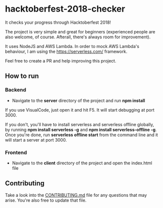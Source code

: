 # hacktoberfest-2018-checker

It checks your progress through Hacktoberfest 2018!

The project is very simple and great for beginners (experienced people are also welcome, of course. Afterall, there's always room for improvement).

It uses NodeJS and AWS Lambda. In order to mock AWS Lambda's behaviour, I am using the https://serverless.com/ framework.

Feel free to create a PR and help improving this project.

## How to run

### Backend

- Navigate to the **server** directory of the project and run **npm install**

If you use VisualCode, just open it and hit F5. It will start debugging at port 3000. 

If you don't, you'll have to install serverless and serverless offline globally, by running **npm install serverless -g** and **npm install serverless-offline -g**. Once you're done, run **serverless offline start** from the command line and it will start a server at port 3000.


### Frontend

- Navigate to the **client** directory of the project and open the index.html file


## Contributing

Take a look into the [CONTRIBUTING.md](https://github.com/tminussi/hacktoberfest-2018-checker/blob/master/CONTRIBUTING.md) file for any questions that may arise. You're also free to update that file.

